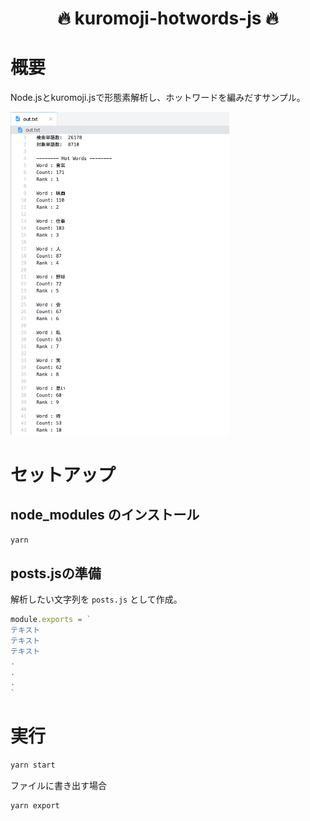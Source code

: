 <div align="center">
  <h1>🔥 kuromoji-hotwords-js 🔥</h1>
</div>

# 概要

Node.jsとkuromoji.jsで形態素解析し、ホットワードを編みだすサンプル。

<img width="350px" src="https://github.com/Ut0n69/kuromoji-hotwords-js/blob/master/demo/result.png" />

# セットアップ

## node_modules のインストール
```bash
yarn
```
## posts.jsの準備

解析したい文字列を `posts.js` として作成。

```js
module.exports = `
テキスト
テキスト
テキスト
.
.
.
`
```

# 実行

```zsh
yarn start
```

ファイルに書き出す場合
```zsh
yarn export
```
